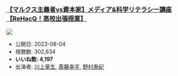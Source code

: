 ### [【マルクス主義者vs資本家】メディア&科学リテラシー講座【ReHacQ！高校出張授業】](https://www.youtube.com/watch?v=N-QvIzuwk8s)
[![](https://img.youtube.com/vi/N-QvIzuwk8s/hqdefault.jpg)](https://www.youtube.com/watch?v=N-QvIzuwk8s)
-   公開日: 2023-08-04
-   視聴数: 302,634
-   **いいね数: 4,197**
-   出演者: [川上量生](/rehacq_fan/people/川上量生 "wikilink"), [斎藤幸平](/rehacq_fan/people/斎藤幸平 "wikilink"), [野村泰紀](/rehacq_fan/people/野村泰紀 "wikilink")
